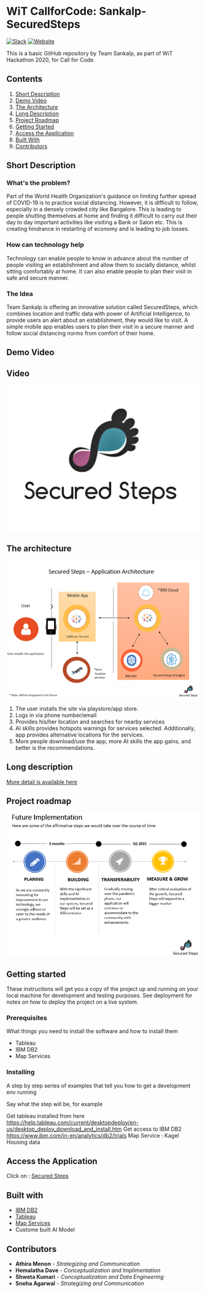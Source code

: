 # WiT CallforCode: Sankalp-SecuredSteps

[![Slack](https://img.shields.io/badge/Join-Slack-blue)](https://callforcode.org/slack) [![Website](https://img.shields.io/badge/View-Website-blue)](https://code-and-response.github.io/Project-Sample/)

This is a basic GitHub repository by Team Sankalp, as part of WiT Hackathon 2020, for Call for Code.


## Contents

1. [Short Description](#short-description)
1. [Demo Video](#demo-video)
1. [The Architecture](#the-architecture)
1. [Long Description](#long-description)
1. [Project Roadmap](#project-roadmap)
1. [Getting Started](#getting-started)
1. [Access the Application](#Access-the-Application)
1. [Built With](#built-with)
1. [Contributors](#contributors)

## Short Description

### What's the problem?

Part of the World Health Organization's guidance on limiting further spread of COVID-19 is to practice social distancing. However, it is difficult to follow, especially in a densely crowded city like Bangalore. This is leading to people shutting themselves at home and finding it difficult to carry out their day to day important activities like visiting a Bank or Salon etc. This is creating hindrance in restarting of economy and is leading to job losses.

### How can technology help

Technology can enable people to know in advance about the number of people visiting an establishment and allow them to socially distance, whilst sitting comfortably at home. It can also enable people to plan their visit in safe and secure manner.

### The Idea

Team Sankalp is offering an innovative solution called SecuredSteps, which combines location and traffic data with power of Artificial Intelligence, to provide users an alert about an establishment, they would like to visit. A simple mobile app enables users to plan their visit in a secure manner and follow social distancing norms from comfort of their home.

## Demo Video



## Video



[![Watch the video](SecuredSteps.png)](https://www.youtube.com/watch?v=W6Fa_aaWRTk)

## The architecture

![Architechture](Architechture.png)

1. The user installs the site via playstore/app store.
2. Logs in via phone number/email
3. Provides his/her location and searches for nearby services
4. AI skills provides hotspots warnings for services selected. Additionally, app provides alternative locations for the services.
5. More people download/use the app, more AI skills the app gains, and better is the recommendations.

## Long description

[More detail is available here](https://github.com/WiTCallforCodeSankalp/SecuredSteps2020\WiTCallforCodeHackathonTeamSankalp.pdf)

## Project roadmap

![Roadmap](roadmap.png)

## Getting started

These instructions will get you a copy of the project up and running on your local machine for development and testing purposes. See deployment for notes on how to deploy the project on a live system.

### Prerequisites

What things you need to install the software and how to install them

* Tableau
* IBM DB2
* Map Services

### Installing

A step by step series of examples that tell you how to get a development env running

Say what the step will be, for example

Get tableau installed from here https://help.tableau.com/current/desktopdeploy/en-us/desktop_deploy_download_and_install.htm 
Get access to IBM DB2 https://www.ibm.com/in-en/analytics/db2/trials 
Map Service : Kagel Housing data

## Access the Application

Click on : [Secured Steps](https://public.tableau.com/profile/hema3100#!/vizhome/WiTHackathon-SankalpTeam-SecuredSteps/Welcome?publish=yes) 



## Built with

* [IBM DB2](https://cloud.ibm.com/catalog?search=DB2#search_results)
* [Tableau]( https://public.tableau.com/en-us/s/)
* [Map Services](https://www.kaggle.com/amitabhajoy/bengaluru-house-price-data ) 
* Custome built AI Model

## Contributors

* **Athira Menon** - *Strategizing and Communication*
* **Hemalatha Dave** - *Conceptualization and Implimentation*
* **Shweta Kumari** - *Conceptualization and Data Engineering*
* **Sneha Agarwal** - *Strategizing and Communication*

